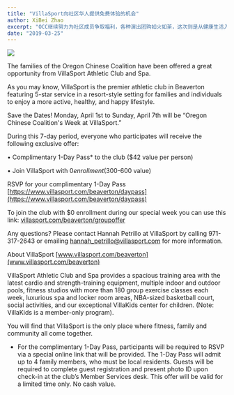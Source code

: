 ```yaml
---
title: "VillaSport向社区华人提供免费体验的机会"
author: XiBei Zhao
excerpt: "OCC继续努力为社区成员争取福利，各种演出团购如火如荼，这次则是从健康生活入手，希望大家都能有机会享受到组织起来的好处。"
date: "2019-03-25"
---
```


![](https://res.cloudinary.com/dhngj18do/image/upload/f_auto,q_auto/v1/images/activities/villasport)


The families of the Oregon Chinese Coalition have been offered a great opportunity from VillaSport Athletic Club and Spa.

As you may know, VillaSport is the premier athletic club in Beaverton featuring 5-star service in a resort-style setting for families and individuals to enjoy a more active, healthy, and happy lifestyle.

Save the Dates! Monday, April 1st to Sunday, April 7th will be “Oregon Chinese Coalition's Week at VillaSport.”

During this 7-day period, everyone who participates will receive the following exclusive offer:

•	Complimentary 1-Day Pass* to the club ($42 value per person)

•	Join VillaSport with $0 enrollment ($300-600 value)

RSVP for your complimentary 1-Day Pass  [https://www.villasport.com/beaverton/daypass](https://www.villasport.com/beaverton/daypass)

To join the club with $0 enrollment during our special week you can use this link: [villasport.com/beaverton/groupoffer](villasport.com/beaverton/groupoffer)

Any questions? Please contact Hannah Petrillo at VillaSport by calling 971-317-2643 or emailing [hannah_petrillo@villasport.com](mailto:hannah_petrillo@villasport.com)  for more information.

About VillaSport   [www.villasport.com/beaverton](www.villasport.com/beaverton)

VillaSport Athletic Club and Spa provides a spacious training area with the latest cardio and strength-training equipment, multiple indoor and outdoor pools, fitness studios with more than 180 group exercise classes each week, luxurious spa and locker room areas, NBA-sized basketball court, social activities, and our exceptional VillaKids center for children. (Note: VillaKids is a member-only program).

You will find that VillaSport is the only place where fitness, family and community all come together.

* For the complimentary 1-Day Pass, participants will be required to RSVP via a special online link that will be provided. The 1-Day Pass will admit up to 4 family members, who must be local residents. Guests will be required to complete guest registration and present photo ID upon check-in at the club’s Member Services desk. This offer will be valid for a limited time only. No cash value.

